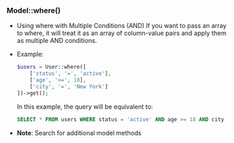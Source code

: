### Model::where()
- Using where with Multiple Conditions (AND)
If you want to pass an array to where, it will treat it as an array of column-value pairs and apply them as multiple AND conditions.

- Example:
    ```php
    $users = User::where([
        ['status', '=', 'active'],
        ['age', '>=', 18],
        ['city', '=', 'New York']
    ])->get();
    ```
    In this example, the query will be equivalent to:
    ```sql
    SELECT * FROM users WHERE status = 'active' AND age >= 18 AND city = 'New York';
    ```
- **Note**: Search for additional model methods
